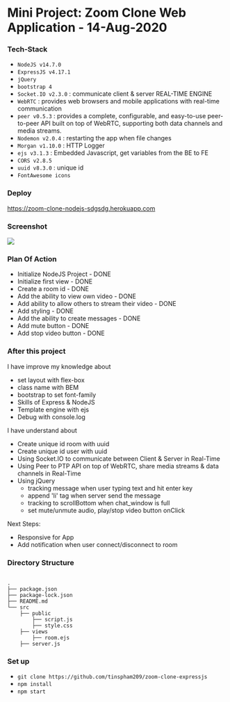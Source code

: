 # Mini Project: Zoom Clone Web Application - 14-Aug-2020

### Tech-Stack

- `NodeJS v14.7.0`
- `ExpressJS v4.17.1`
- `jQuery`
- `bootstrap 4`
- `Socket.IO v2.3.0` : communicate client & server REAL-TIME ENGINE
- `WebRTC` : provides web browsers and mobile applications with real-time communication
- `peer v0.5.3` : provides a complete, configurable, and easy-to-use peer-to-peer API built on top of WebRTC, supporting both data channels and media streams.
- `Nodemon v2.0.4` : restarting the app when file changes
- `Morgan v1.10.0` : HTTP Logger
- `ejs v3.1.3` : Embedded Javascript, get variables from the BE to FE
- `CORS v2.8.5`
- `uuid v8.3.0` : unique id
- `FontAwesome icons`

### Deploy

https://zoom-clone-nodejs-sdgsdg.herokuapp.com

### Screenshot

<img src="https://i.imgur.com/pgmT8TR.png" />

### Plan Of Action

- Initialize NodeJS Project - DONE
- Initialize first view - DONE
- Create a room id - DONE
- Add the ability to view own video - DONE
- Add ability to allow others to stream their video - DONE
- Add styling - DONE
- Add the ability to create messages - DONE
- Add mute button - DONE
- Add stop video button - DONE

### After this project

I have improve my knowledge about

- set layout with flex-box
- class name with BEM
- bootstrap to set font-family
- Skills of Express & NodeJS
- Template engine with ejs
- Debug with console.log

I have understand about

- Create unique id room with uuid
- Create unique id user with uuid
- Using Socket.IO to communicate between Client & Server in Real-Time
- Using Peer to PTP API on top of WebRTC, share media streams & data channels in Real-Time
- Using jQuery
  - tracking message when user typing text and hit enter key
  - append 'li' tag when server send the message
  - tracking to scrollBottom when chat_window is full
  - set mute/unmute audio, play/stop video button onClick

Next Steps:

- Responsive for App
- Add notification when user connect/disconnect to room

### Directory Structure

```

.
├── package.json
├── package-lock.json
├── README.md
└── src
    ├── public
        ├── script.js
        ├── style.css
    ├── views
        ├── room.ejs
    ├── server.js

```

### Set up

- `git clone https://github.com/tinspham209/zoom-clone-expressjs`
- `npm install`
- `npm start`
